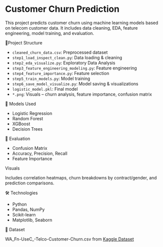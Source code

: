 # Customer Churn Prediction

This project predicts customer churn using machine learning models based on telecom customer data. It includes data cleaning, EDA, feature engineering, model training, and evaluation.

📁Project Structure

- `cleaned_churn_data.csv`: Preprocessed dataset
- `step1_load_inspect_clean.py`: Data loading & cleaning
- `step2_eda_visualize.py`: Exploratory Data Analysis
- `step3_feature_engineering_modeling.py`: Feature engineering
- `step4_feature_importance.py`: Feature selection
- `step5_train_models.py`: Model training
- `step6_save_model_visualize.py`: Model saving & visualizations
- `logistic_model.pkl`: Final model
- `*.png`: Visuals – churn analysis, feature importance, confusion matrix

🚀 Models Used

- Logistic Regression
- Random Forest
- XGBoost
- Decision Trees

🧪 Evaluation

- Confusion Matrix
- Accuracy, Precision, Recall
- Feature Importance

 Visuals

Includes correlation heatmaps, churn breakdowns by contract/gender, and prediction comparisons.

🛠️ Technologies

- Python
- Pandas, NumPy
- Scikit-learn
- Matplotlib, Seaborn

📎 Dataset

WA_Fn-UseC_-Telco-Customer-Churn.csv from [Kaggle Dataset](https://www.kaggle.com/blastchar/telco-customer-churn)
